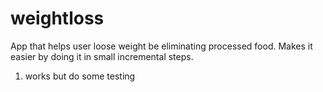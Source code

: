 # weightloss

App that helps user loose weight be eliminating processed food. Makes it easier by doing it in small incremental steps.

1) works but do some testing
